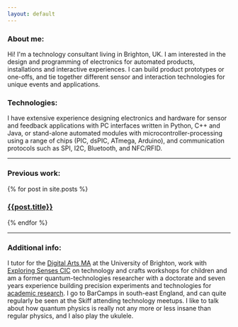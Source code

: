 ```yaml
---
layout: default
---
```

### About me:

Hi! I'm a technology consultant living in Brighton, UK. I am
interested in the design and programming of electronics for automated
products, installations and interactive experiences. I can build
product prototypes or one-offs, and tie together different sensor and
interaction technologies for unique events and applications.

### Technologies:
I have extensive experience designing electronics and hardware for
sensor and feedback applications with PC interfaces written in Python,
C++ and Java, or stand-alone automated modules with
microcontroller-processing using a range of chips (PIC, dsPIC, ATmega,
Arduino), and communication protocols such as SPI, I2C, Bluetooth, and
NFC/RFID.

---

### Previous work:

{% for post in site.posts %}

### [{{post.title}}]({{post.url}})

{% endfor %}

---

### Additional info:
I tutor for the [Digital Arts
MA](http://arts.brighton.ac.uk/study/media-arts/digital-media-arts-lighthouse-ma)
at the University of Brighton, work with [Exploring Senses
CIC](http://exploringsenses.co.uk/) on technology and crafts workshops
for children and am a former quantum-technologies researcher with a
doctorate and seven years experience building precision experiments
and technologies for [academic
research](http://www.itcm-sussex.com/). I go to BarCamps in south-east
England, and can quite regularly be seen at the Skiff attending
technology meetups. I like to talk about how quantum physics is really
not any more or less insane than regular physics, and I also play the
ukulele.





